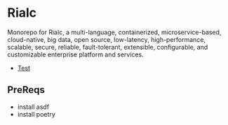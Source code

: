 # Rialc

Monorepo for Rialc, a multi-language, containerized, microservice-based, cloud-native, big data, open source, low-latency, high-performance, scalable, secure, reliable, fault-tolerant, extensible, configurable, and customizable enterprise platform and services.

- [Test](#test)

## PreReqs

- install asdf
- install poetry
